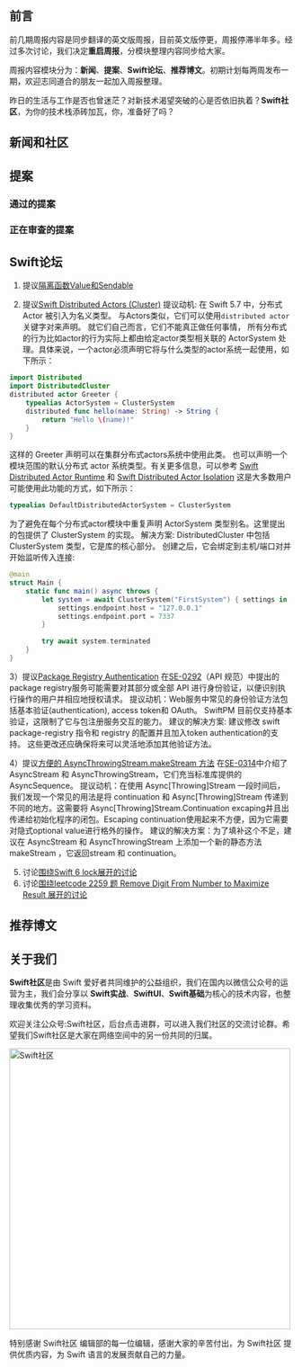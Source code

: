 ## 前言

前几期周报内容是同步翻译的英文版周报，目前英文版停更，周报停滞半年多。经过多次讨论，我们决定**重启周报**，分模块整理内容同步给大家。

周报内容模块分为：**新闻**、**提案**、**Swift论坛**、**推荐博文**。初期计划每两周发布一期，欢迎志同道合的朋友一起加入周报整理。

昨日的生活与工作是否也曾迷茫？对新技术渴望突破的心是否依旧执着？**Swift社区**，为你的技术栈添砖加瓦，你，准备好了吗？

## 新闻和社区


## 提案

### 通过的提案


### 正在审查的提案


## Swift论坛
1) 提议[隔离函数Value和Sendable](https://forums.swift.org/t/pitch-isolated-function-values-and-sendable/61046 "隔离函数Value和Sendable")

2) 提议[Swift Distributed Actors (Cluster)](https://forums.swift.org/t/pitch-swift-distributed-actors-cluster/61061 "Swift 分布式 Actors (集群)")
提议动机: 在 Swift 5.7 中，分布式 Actor 被引入为名义类型。 与Actors类似，它们可以使用`distributed actor`关键字对来声明。 就它们自己而言，它们不能真正做任何事情， 所有分布式的行为比如actor的行为实际上都由给定actor类型相关联的 ActorSystem 处理。具体来说，一个actor必须声明它将与什么类型的actor系统一起使用，如下所示：
```Swift
import Distributed
import DistributedCluster
distributed actor Greeter {
    typealias ActorSystem = ClusterSystem
    distributed func hello(name: String) -> String {
        return "Hello \(name)!"
    }
}
```
这样的 Greeter 声明可以在集群分布式actors系统中使用此类。 也可以声明一个模块范围的默认分布式 actor 系统类型。有关更多信息，可以参考 [Swift Distributed Actor Runtime](https://github.com/apple/swift-evolution/blob/main/proposals/0344-distributed-actor-runtime.md) 和 [Swift Distributed Actor Isolation](https://github.com/apple/swift-evolution/blob/main/proposals/0336-distributed-actor-isolation.md) 这是大多数用户可能使用此功能的方式，如下所示：
```Swift
typealias DefaultDistributedActorSystem = ClusterSystem
```
为了避免在每个分布式actor模块中重复声明 ActorSystem 类型别名。这里提出的包提供了 ClusterSystem 的实现。
解决方案: DistributedCluster 中包括 ClusterSystem 类型，它是库的核心部分。 创建之后，它会绑定到主机/端口对并开始监听传入连接:
```Swift
@main
struct Main {
    static func main() async throws {
        let system = await ClusterSystem("FirstSystem") { settings in
            settings.endpoint.host = "127.0.0.1"
            settings.endpoint.port = 7337
        }
        
        try await system.terminated
    }
}
```

3）提议[Package Registry Authentication](https://forums.swift.org/t/pitch-package-registry-authentication/61047 "Package Registry Authentication")
在[SE-0292](https://github.com/apple/swift-evolution/blob/main/proposals/0292-package-registry-service.md)（API 规范）中提出的package registry服务可能需要对其部分或全部 API 进行身份验证，以便识别执行操作的用户并相应地授权请求。
提议动机：Web服务中常见的身份验证方法包括基本验证(authentication), access token和 OAuth。 SwiftPM 目前仅支持基本验证，这限制了它与包注册服务交互的能力。
建议的解决方案: 建议修改 swift package-registry 指令和 registry 的配置并且加入token authentication的支持。 这些更改还应确保将来可以灵活地添加其他验证方法。

4）提议[方便的 AsyncThrowingStream.makeStream 方法](https://forums.swift.org/t/pitch-convenience-async-throwing-stream-makestream-methods/61030 "方便的 AsyncThrowingStream.makeStream 方法")
在[SE-0314](https://github.com/apple/swift-evolution/blob/main/proposals/0314-async-stream.md)中介绍了 AsyncStream 和 AsyncThrowingStream，它们充当标准库提供的 AsyncSequence。
提议动机：在使用 Async[Throwing]Stream 一段时间后，我们发现一个常见的用法是将 continuation 和 Async[Throwing]Stream 传递到不同的地方。这需要将 Async[Throwing]Stream.Continuation excaping并且出传递给初始化程序的闭包。Escaping continuation使用起来不方便，因为它需要对隐式optional value进行格外的操作。
建议的解决方案：为了填补这个不足，建议在 AsyncStream 和 AsyncThrowingStream 上添加一个新的静态方法 makeStream ，它返回stream 和 continuation。

5) 讨论[围绕Swift 6 lock展开的讨论](https://forums.swift.org/t/what-does-use-async-safe-scoped-locking-instead-even-mean/61029 "围绕Swift 6 lock展开的讨论")
6) 讨论[围绕leetcode 2259 题 Remove Digit From Number to Maximize Result 展开的讨论](https://forums.swift.org/t/remove-digit-from-number-to-maximize-result/61049 "围绕leetcode 2259 题 Remove Digit From Number to Maximize Result 展开的讨论")

## 推荐博文

## 关于我们

**Swift社区**是由 Swift 爱好者共同维护的公益组织，我们在国内以微信公众号的运营为主，我们会分享以 **Swift实战**、**SwiftUl**、**Swift基础**为核心的技术内容，也整理收集优秀的学习资料。

欢迎关注公众号:Swift社区，后台点击进群，可以进入我们社区的交流讨论群。希望我们Swift社区是大家在网络空间中的另一份共同的归属。

<img width="500" alt="Swift社区" src="https://user-images.githubusercontent.com/24238160/132703149-34121c6c-fd18-491c-a697-58a0fabf3060.png">

特别感谢 Swift社区 编辑部的每一位编辑，感谢大家的辛苦付出，为 Swift社区 提供优质内容，为 Swift 语言的发展贡献自己的力量。
